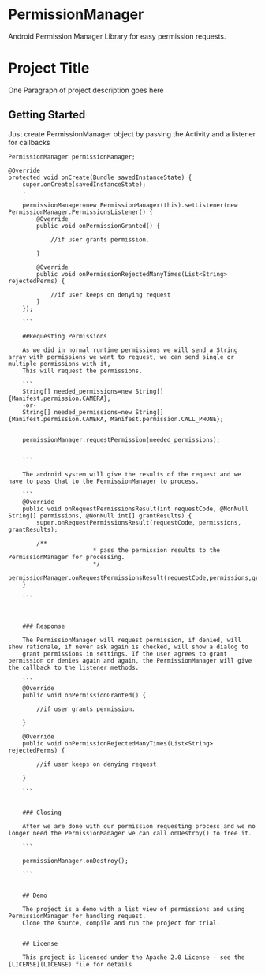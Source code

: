 # PermissionManager
Android Permission Manager Library for easy permission requests.

# Project Title

One Paragraph of project description goes here

## Getting Started

Just create PermissionManager object by passing the Activity and a listener for callbacks

```
PermissionManager permissionManager;

@Override
protected void onCreate(Bundle savedInstanceState) {
	super.onCreate(savedInstanceState);
	.
	.
	permissionManager=new PermissionManager(this).setListener(new PermissionManager.PermissionsListener() {
		@Override
		public void onPermissionGranted() {

			//if user grants permission.

		}

		@Override
		public void onPermissionRejectedManyTimes(List<String> rejectedPerms) {

			//if user keeps on denying request
		}
	});

	```

	##Requesting Permissions

	As we did in normal runtime permissions we will send a String array with permissions we want to request, we can send single or multiple permissions with it,
	This will request the permissions.

	```
	String[] needed_permissions=new String[]{Manifest.permission.CAMERA};
	-or-
	String[] needed_permissions=new String[]{Manifest.permission.CAMERA, Manifest.permission.CALL_PHONE};


	permissionManager.requestPermission(needed_permissions);


	```

	The android system will give the results of the request and we have to pass that to the PermissionManager to process.

	```
	@Override
	public void onRequestPermissionsResult(int requestCode, @NonNull String[] permissions, @NonNull int[] grantResults) {
		super.onRequestPermissionsResult(requestCode, permissions, grantResults);

		/**
						* pass the permission results to the PermissionManager for processing.
						*/
		permissionManager.onRequestPermissionsResult(requestCode,permissions,grantResults);
	}

	```



	### Response

	The PermissionManager will request permission, if denied, will show rationale, if never ask again is checked, will show a dialog to
	grant permissions in settings. If the user agrees to grant permission or denies again and again, the PermissionManager will give the callback to the listener methods.

	```
	@Override
	public void onPermissionGranted() {

		//if user grants permission.

	}

	@Override
	public void onPermissionRejectedManyTimes(List<String> rejectedPerms) {

		//if user keeps on denying request

	}

	```


	### Closing

	After we are done with our permission requesting process and we no longer need the PermissionManager we can call onDestroy() to free it.

	```

	permissionManager.onDestroy();

	```


	## Demo

	The project is a demo with a list view of permissions and using PermissionManager for handling request.
	Clone the source, compile and run the project for trial.


	## License

	This project is licensed under the Apache 2.0 License - see the [LICENSE](LICENSE) file for details
